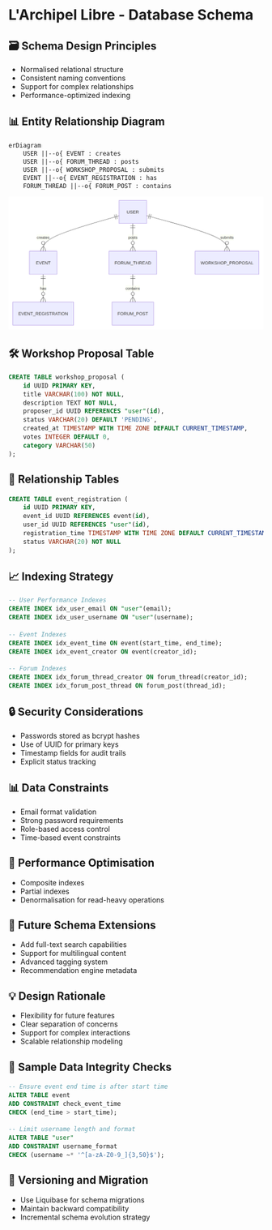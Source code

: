 # L'Archipel Libre - Database Schema

## 🗃️ Schema Design Principles
- Normalised relational structure
- Consistent naming conventions
- Support for complex relationships
- Performance-optimized indexing

## 📊 Entity Relationship Diagram
``` mermaid
erDiagram
    USER ||--o{ EVENT : creates
    USER ||--o{ FORUM_THREAD : posts
    USER ||--o{ WORKSHOP_PROPOSAL : submits
    EVENT ||--o{ EVENT_REGISTRATION : has
    FORUM_THREAD ||--o{ FORUM_POST : contains
```
![er diagram](erdiagram.png)

## 🛠️ Workshop Proposal Table
``` sql
CREATE TABLE workshop_proposal (
    id UUID PRIMARY KEY,
    title VARCHAR(100) NOT NULL,
    description TEXT NOT NULL,
    proposer_id UUID REFERENCES "user"(id),
    status VARCHAR(20) DEFAULT 'PENDING',
    created_at TIMESTAMP WITH TIME ZONE DEFAULT CURRENT_TIMESTAMP,
    votes INTEGER DEFAULT 0,
    category VARCHAR(50)
);
```

## 🔗 Relationship Tables
``` sql
CREATE TABLE event_registration (
    id UUID PRIMARY KEY,
    event_id UUID REFERENCES event(id),
    user_id UUID REFERENCES "user"(id),
    registration_time TIMESTAMP WITH TIME ZONE DEFAULT CURRENT_TIMESTAMP,
    status VARCHAR(20) NOT NULL
);
```

## 📈 Indexing Strategy
``` sql
-- User Performance Indexes
CREATE INDEX idx_user_email ON "user"(email);
CREATE INDEX idx_user_username ON "user"(username);

-- Event Indexes
CREATE INDEX idx_event_time ON event(start_time, end_time);
CREATE INDEX idx_event_creator ON event(creator_id);

-- Forum Indexes
CREATE INDEX idx_forum_thread_creator ON forum_thread(creator_id);
CREATE INDEX idx_forum_post_thread ON forum_post(thread_id);
```

## 🔒 Security Considerations
- Passwords stored as bcrypt hashes
- Use of UUID for primary keys
- Timestamp fields for audit trails
- Explicit status tracking

## 📊 Data Constraints
- Email format validation
- Strong password requirements
- Role-based access control
- Time-based event constraints

## 🚀 Performance Optimisation
- Composite indexes
- Partial indexes
- Denormalisation for read-heavy operations

## 🔮 Future Schema Extensions
- Add full-text search capabilities
- Support for multilingual content
- Advanced tagging system
- Recommendation engine metadata

## 💡 Design Rationale
- Flexibility for future features
- Clear separation of concerns
- Support for complex interactions
- Scalable relationship modeling

## 🧪 Sample Data Integrity Checks
``` sql
-- Ensure event end time is after start time
ALTER TABLE event 
ADD CONSTRAINT check_event_time 
CHECK (end_time > start_time);

-- Limit username length and format
ALTER TABLE "user"
ADD CONSTRAINT username_format 
CHECK (username ~* '^[a-zA-Z0-9_]{3,50}$');
```

## 📝 Versioning and Migration
- Use Liquibase for schema migrations
- Maintain backward compatibility
- Incremental schema evolution strategy
